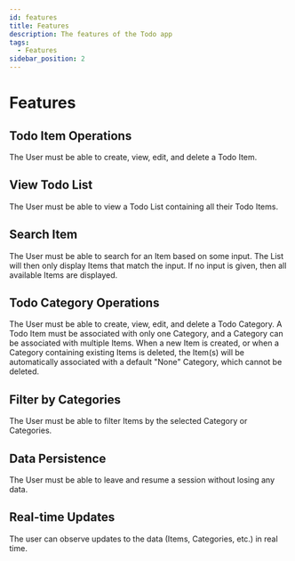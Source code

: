 ```yaml
---
id: features
title: Features
description: The features of the Todo app
tags:
  - Features
sidebar_position: 2
---
```


# Features

## **Todo Item Operations**  
   The User must be able to create, view, edit, and delete a Todo Item.

## **View Todo List**  
   The User must be able to view a Todo List containing all their Todo Items.

## **Search Item**  
   The User must be able to search for an Item based on some input. The List will then
   only display Items that match the input. If no input is given, then all available
   Items are displayed.

## **Todo Category Operations**  
   The User must be able to create, view, edit, and delete a Todo Category. A Todo Item
   must be associated with only one Category, and a Category can be associated with
   multiple Items. When a new Item is created, or when a Category containing existing
   Items is deleted, the Item(s) will be automatically associated with a default "None"
   Category, which cannot be deleted.

## **Filter by Categories**  
   The User must be able to filter Items by the selected Category or Categories.

## **Data Persistence**  
   The User must be able to leave and resume a session without losing any data.

## **Real-time Updates**  
   The user can observe updates to the data (Items, Categories, etc.) in real time.
